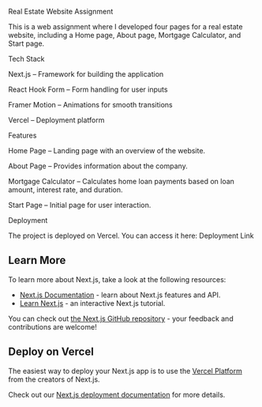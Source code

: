 Real Estate Website Assignment

This is a web assignment where I developed four pages for a real estate website, including a Home page, About page, Mortgage Calculator, and Start page.

Tech Stack

Next.js – Framework for building the application

React Hook Form – Form handling for user inputs

Framer Motion – Animations for smooth transitions

Vercel – Deployment platform

Features

Home Page – Landing page with an overview of the website.

About Page – Provides information about the company.

Mortgage Calculator – Calculates home loan payments based on loan amount, interest rate, and duration.

Start Page – Initial page for user interaction.

Deployment

The project is deployed on Vercel. You can access it here: Deployment Link

## Learn More

To learn more about Next.js, take a look at the following resources:

- [Next.js Documentation](https://nextjs.org/docs) - learn about Next.js features and API.
- [Learn Next.js](https://nextjs.org/learn) - an interactive Next.js tutorial.

You can check out [the Next.js GitHub repository](https://github.com/vercel/next.js) - your feedback and contributions are welcome!

## Deploy on Vercel

The easiest way to deploy your Next.js app is to use the [Vercel Platform](https://vercel.com/new?utm_medium=default-template&filter=next.js&utm_source=create-next-app&utm_campaign=create-next-app-readme) from the creators of Next.js.

Check out our [Next.js deployment documentation](https://nextjs.org/docs/app/building-your-application/deploying) for more details.

